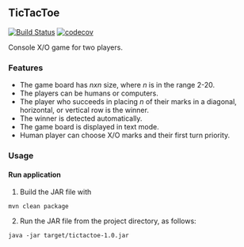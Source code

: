 ## TicTacToe  
[![Build Status](https://travis-ci.com/amasterenko/tictactoe.svg?branch=master)](https://travis-ci.com/amasterenko/tictactoe)
[![codecov](https://codecov.io/gh/amasterenko/tictactoe/branch/master/graph/badge.svg?token=W7KKMBEZ15)](https://codecov.io/gh/amasterenko/tictactoe)  

Console X/O game for two players.  

### Features

- The game board has _nxn_ size, where _n_ is in the range 2-20.       
- The players can be humans or computers.
- The player who succeeds in placing _n_ of their marks in a diagonal, horizontal, or vertical row is the winner.  
- The winner is detected automatically.  
- The game board is displayed in text mode.  
- Human player can choose X/O marks and their first turn priority.  

### Usage

#### Run application

1. Build the JAR file with
```
mvn clean package
```
2. Run the JAR file from the project directory, as follows:
```
java -jar target/tictactoe-1.0.jar  
